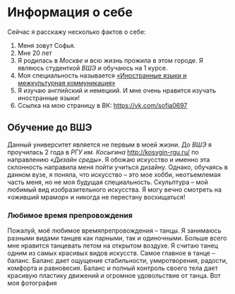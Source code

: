 # Информация о себе 
Сейчас я расскажу несколько фактов о себе:
1. Меня зовут Софья. 
2. Мне 20 лет
3. Я родилась в *Москве* и всю жизнь прожила в этом городе. Я являюсь студенткой *ВШЭ* и обучаюсь на 1 курсе. 
4. Моя специальность называется [«Иностранные языки и межкультурная коммуникация»](https://www.hse.ru/ba/lang/) 
5. Я изучаю английский и немецкий. И мне очень нравится изучать иностранные языки! 
6. Ссылка на мою страницу в ВК: <https://vk.com/sofia0697>

## Обучение до ВШЭ
Данный университет является не первым в моей жизни. До *ВШЭ* я проучилась 2 года в *РГУ им. Косыгина* <http://kosygin-rgu.ru/> по направлению *«Дизайн среды»*. Я обожаю искусство и именно эта склонность направила меня пойти учиться дизайну. Однако, обучаясь в данном вузе, я поняла, что искусство – это мое хобби, неотъемлемая часть меня, но не моя будущая специальность.
Скульптура – мой любимый вид изобразительного искусства. Я могу вечно смотреть на «оживший мрамор» и никогда не перестану восхищаться!
### Любимое время препровождения
Пожалуй, моё любимое времяпрепровождения – танцы. Я занимаюсь разными видами танцев как парными, так и одиночными. Больше всего мне нравится танцевать летом на открытом воздухе. Я считаю танец одним из самых красивых видов искусств. Самое главное в танце – баланс. Баланс дает ощущение стабильности, умиротворения, радости, комфорта и равновесия. Баланс и полный контроль своего тела дает красивую пластику движений и огромное удовольствие от танца. 
Вот моя фотография 
